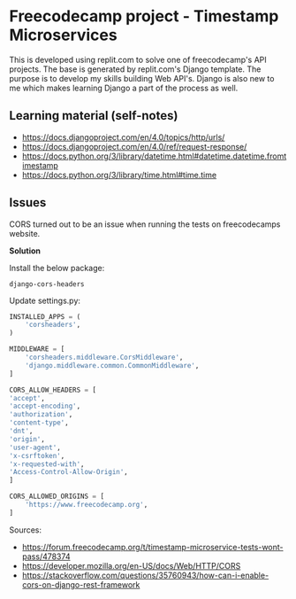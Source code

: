 # Freecodecamp project - Timestamp Microservices

This is developed using replit.com to solve one of freecodecamp's API projects. The base is generated by replit.com's Django template. The purpose is to develop my skills building Web API's. Django is also new to me which makes learning Django a part of the process as well.

## Learning material (self-notes) ##

* https://docs.djangoproject.com/en/4.0/topics/http/urls/
* https://docs.djangoproject.com/en/4.0/ref/request-response/
* https://docs.python.org/3/library/datetime.html#datetime.datetime.fromtimestamp
* https://docs.python.org/3/library/time.html#time.time

## Issues ##

CORS turned out to be an issue when running the tests on freecodecamps website.

**Solution**

Install the below package:

~~~shell
django-cors-headers
~~~

Update settings.py:

~~~python
INSTALLED_APPS = (
    'corsheaders',
)
~~~

~~~python
MIDDLEWARE = [
    'corsheaders.middleware.CorsMiddleware',
    'django.middleware.common.CommonMiddleware',
]
~~~

~~~python
CORS_ALLOW_HEADERS = [
'accept',
'accept-encoding',
'authorization',
'content-type',
'dnt',
'origin',
'user-agent',
'x-csrftoken',
'x-requested-with',
'Access-Control-Allow-Origin',
]
~~~

~~~python
CORS_ALLOWED_ORIGINS = [
    'https://www.freecodecamp.org',
]
~~~

Sources:
* https://forum.freecodecamp.org/t/timestamp-microservice-tests-wont-pass/478374
* https://developer.mozilla.org/en-US/docs/Web/HTTP/CORS
* https://stackoverflow.com/questions/35760943/how-can-i-enable-cors-on-django-rest-framework